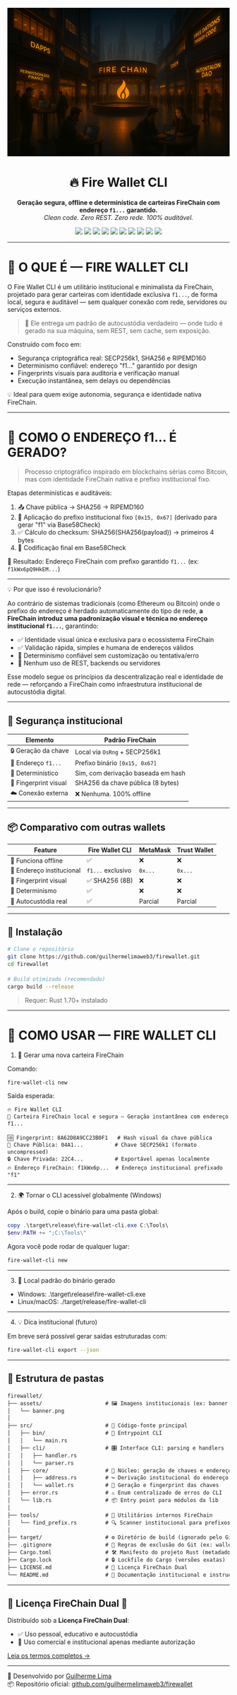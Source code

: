 
<p align="center">
  <img src="assets/banner.png" alt="Fire Wallet CLI Banner" />
</p>

<h1 align="center">🔥 Fire Wallet CLI</h1>
<p align="center">
  <strong>Geração segura, offline e determinística de carteiras FireChain com endereço <code>f1...</code> garantido.</strong><br />
  <em>Clean code. Zero REST. Zero rede. 100% auditável.</em>
</p>

<p align="center">
  <!-- 🔥 Nome + versão -->
  <img src="https://img.shields.io/badge/Fire%20Wallet%20CLI-v0.1.0-orange?style=for-the-badge&logo=firefox-browser&logoColor=white" />
  <img src="https://img.shields.io/badge/Prefixo%20FireChain-f1-blue?style=for-the-badge&logo=flame&logoColor=white" />
  <img src="https://img.shields.io/badge/Fingerprint-8B%20SHA256-green?style=for-the-badge&logo=fingerprint&logoColor=white" />
  <img src="https://img.shields.io/badge/Criptografia-SECP256k1%7CSHA256%7CRIPEMD160-critical?style=for-the-badge&logo=keycdn&logoColor=white" />
  <img src="https://img.shields.io/badge/Offline-100%25%20Sem%20REST-6A5ACD?style=for-the-badge&logo=wifi-off&logoColor=white" />
  <img src="https://img.shields.io/badge/Proteção%20REST-Desativado-black?style=for-the-badge&logo=shield&logoColor=white" />
  <img src="https://img.shields.io/badge/Auditoria-100%25%20local-9B59B6?style=for-the-badge&logo=vercel&logoColor=white" />
  <img src="https://img.shields.io/badge/Determinismo-Garantido-3B82F6?style=for-the-badge&logo=sync&logoColor=white" />
  <img src="https://img.shields.io/badge/Performance-Instantânea-gold?style=for-the-badge&logo=zap&logoColor=white" />
  <img src="https://img.shields.io/badge/Licen%C3%A7a-FireChain%20Dual-red?style=for-the-badge&logo=scale&logoColor=white" />
</p>

---

🚀 O QUE É — FIRE WALLET CLI
=============================

O Fire Wallet CLI é um utilitário institucional e minimalista da FireChain, projetado para gerar carteiras com identidade exclusiva `f1...`, de forma local, segura e auditável — sem qualquer conexão com rede, servidores ou serviços externos.

> 🔐 Ele entrega um padrão de autocustódia verdadeiro — onde tudo é gerado na sua máquina, sem REST, sem cache, sem exposição.

Construído com foco em:

- Segurança criptográfica real: SECP256k1, SHA256 e RIPEMD160
- Determinismo confiável: endereço "f1..." garantido por design
- Fingerprints visuais para auditoria e verificação manual
- Execução instantânea, sem delays ou dependências

💡 Ideal para quem exige autonomia, segurança e identidade nativa FireChain.

---

🧠 COMO O ENDEREÇO f1... É GERADO?
===================================

> Processo criptográfico inspirado em blockchains sérias como Bitcoin, mas com identidade FireChain nativa e prefixo institucional fixo.

Etapas determinísticas e auditáveis:

1. 📤 Chave pública → SHA256 → RIPEMD160  
2. 🧱 Aplicação do prefixo institucional fixo `[0x15, 0x67]` (derivado para gerar "f1" via Base58Check)  
3. ✅ Cálculo do checksum: SHA256(SHA256(payload)) → primeiros 4 bytes  
4. 🔁 Codificação final em Base58Check  

🔗 Resultado: Endereço FireChain com prefixo garantido `f1...` (ex: `f1kWx6pQ9HkEM...`)

---

💡 Por que isso é revolucionário?

Ao contrário de sistemas tradicionais (como Ethereum ou Bitcoin) onde o prefixo do endereço é herdado automaticamente do tipo de rede, **a FireChain introduz uma padronização visual e técnica no endereço institucional `f1...`**, garantindo:

- ✅ Identidade visual única e exclusiva para o ecossistema FireChain  
- ✅ Validação rápida, simples e humana de endereços válidos  
- 🔐 Determinismo confiável sem customização ou tentativa/erro  
- 🚫 Nenhum uso de REST, backends ou servidores

Esse modelo segue os princípios da descentralização real e identidade de rede — reforçando a FireChain como infraestrutura institucional de autocustódia digital.

---

## 🔐 Segurança institucional

| Elemento              | Padrão FireChain                |
|-----------------------|----------------------------------|
| 🔒 Geração da chave   | Local via `OsRng` + SECP256k1    |
| 🔑 Endereço `f1...`   | Prefixo binário `[0x15, 0x67]`   |
| 🔁 Determinístico     | Sim, com derivação baseada em hash |
| 🧠 Fingerprint visual | SHA256 da chave pública (8 bytes) |
| ☁️ Conexão externa    | ❌ Nenhuma. 100% offline          |

---

## 📦 Comparativo com outras wallets

| Feature                     | Fire Wallet CLI | MetaMask | Trust Wallet |
|-----------------------------|-----------------|----------|--------------|
| 📡 Funciona offline         | ✅               | ❌       | ❌           |
| 🔗 Endereço institucional   | `f1...` exclusivo| `0x...`  | `0x...`      |
| 🧠 Fingerprint visual       | ✅ SHA256 (8B)   | ❌       | ❌           |
| 🔁 Determinismo             | ✅               | ❌       | ❌           |
| 🔐 Autocustódia real        | ✅               | Parcial  | Parcial      |

---

## 🔧 Instalação

```bash
# Clone o repositório
git clone https://github.com/guilhermelimaweb3/firewallet.git
cd firewallet

# Build otimizado (recomendado)
cargo build --release
```

> Requer: Rust 1.70+ instalado

---

🧪 COMO USAR — FIRE WALLET CLI
==============================

1. 🔧 Gerar uma nova carteira FireChain

Comando:
```bash
fire-wallet-cli new
```

Saída esperada:
```
🔥 Fire Wallet CLI
🔐 Carteira FireChain local e segura — Geração instantânea com endereço f1...

🆔 Fingerprint: 8A62D8A9CC23B0F1   # Hash visual da chave pública
🧠 Chave Pública: 04A1...          # Chave SECP256k1 (formato uncompressed)
🔒 Chave Privada: 22C4...          # Exportável apenas localmente
🔥 Endereço FireChain: f1kWx6p...  # Endereço institucional prefixado "f1"
```

---

2. 🌍 Tornar o CLI acessível globalmente (Windows)

Após o build, copie o binário para uma pasta global:

```powershell
copy .\target\release\fire-wallet-cli.exe C:\Tools\
$env:PATH += ";C:\Tools\"
```

Agora você pode rodar de qualquer lugar:

```bash
fire-wallet-cli new
```

---

3. 📂 Local padrão do binário gerado

- Windows: .\target\release\fire-wallet-cli.exe  
- Linux/macOS: ./target/release/fire-wallet-cli

---

4. 💡 Dica institucional (futuro)

Em breve será possível gerar saídas estruturadas com:

```bash
fire-wallet-cli export --json
```

---

## 🧠 Estrutura de pastas

```txt
firewallet/
├── assets/                    # 🖼️ Imagens institucionais (ex: banner CLI)
│   └── banner.png
│
├── src/                       # 🧠 Código-fonte principal
│   ├── bin/                   # 🧭 Entrypoint CLI
│   │   └── main.rs
│   ├── cli/                   # 🎛️ Interface CLI: parsing e handlers
│   │   ├── handler.rs
│   │   └── parser.rs
│   ├── core/                  # 🔐 Núcleo: geração de chaves e endereço f1
│   │   ├── address.rs         # ↪️ Derivação institucional do endereço FireChain
│   │   └── wallet.rs          # 🔑 Geração e fingerprint das chaves
│   ├── error.rs               # ⚠️ Enum centralizado de erros do CLI
│   └── lib.rs                 # 📦 Entry point para módulos da lib
│
├── tools/                     # 🧪 Utilitários internos FireChain
│   └── find_prefix.rs         # 🔍 Scanner institucional para prefixos binários
│
├── target/                    # ⚙️ Diretório de build (ignorado pelo Git)
├── .gitignore                 # 🚫 Regras de exclusão do Git (ex: wallets, builds)
├── Cargo.toml                 # 🛠️ Manifesto do projeto Rust (metadados e deps)
├── Cargo.lock                 # 🔒 Lockfile do Cargo (versões exatas)
├── LICENSE.md                 # 📜 Licença FireChain Dual
└── README.md                  # 📘 Documentação institucional e instruções
```

---

## 📄 Licença FireChain Dual 🔐

Distribuído sob a **Licença FireChain Dual**:

- ✅ Uso pessoal, educativo e autocustódia
- 💼 Uso comercial e institucional apenas mediante autorização

[Leia os termos completos →](./LICENSE.md)

---

👤 Desenvolvido por [Guilherme Lima](https://www.linkedin.com/in/guilhermelimadev-web3/)  
📦 Repositório oficial: [github.com/guilhermelimaweb3/firewallet](https://github.com/guilhermelimaweb3/firewallet.git)
